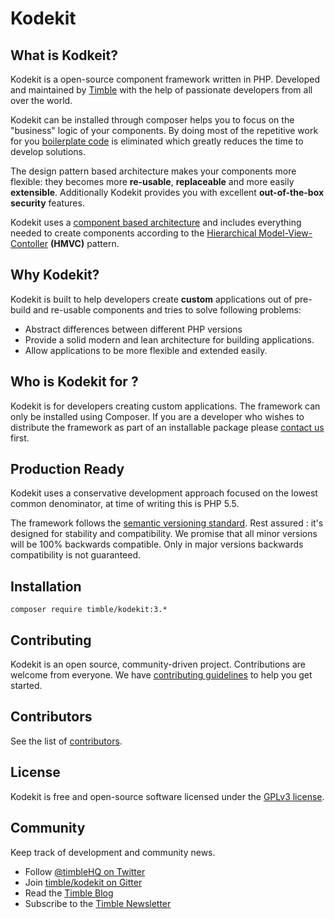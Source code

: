 # Kodekit

## What is Kodkeit?

Kodekit is a open-source component framework written in PHP. Developed and maintained by [Timble](http://timble.net) 
with the help of passionate developers from all over the world.

Kodekit can be installed through composer helps you to focus on the "business" logic of your components. By doing 
most of the repetitive work for you [boilerplate code][boilerplate] is eliminated which greatly reduces the time to 
develop solutions.

The design pattern based architecture makes your components more flexible: they becomes more **re-usable**,
**replaceable** and more easily **extensible**. Additionally Kodekit provides you with excellent **out-of-the-box
 security** features.

Kodekit uses a [component based architecture](http://en.wikipedia.org/wiki/Component-based_software_engineering)
and includes everything needed to create components according to the [Hierarchical Model-View-Contoller][HMVC]
**(HMVC)** pattern.

## Why Kodekit?

Kodekit is built to help developers create **custom** applications out of pre-build and re-usable components and tries 
to solve following problems:

* Abstract differences between different PHP versions
* Provide a solid modern and lean architecture for building applications.
* Allow applications to be more flexible and extended easily.

## Who is Kodekit for ?

Kodekit is for developers creating custom applications. The framework can only be installed using Composer. If you are 
a developer who wishes to distribute the framework as part of an installable package please 
[contact us](http://www.timble.net/contact/) first.

## Production Ready

Kodekit uses a conservative development approach focused on the lowest common denominator, at time of writing this
is PHP 5.5.

The framework follows the [semantic versioning standard](http://semver.org/). Rest assured : it's designed for stability
and compatibility. We promise that all minor versions will be 100% backwards compatible. Only in major versions backwards
compatibility is not guaranteed.

## Installation

```
composer require timble/kodekit:3.*
```

## Contributing

Kodekit is an open source, community-driven project. Contributions are welcome from everyone. 
We have [contributing guidelines](CONTRIBUTING.md) to help you get started.

## Contributors

See the list of [contributors](https://github.com/timble/kodekit/contributors).

## License 

Kodekit is free and open-source software licensed under the [GPLv3 license](LICENSE.txt).

## Community

Keep track of development and community news.

* Follow [@timbleHQ on Twitter](https://twitter.com/timbleHQ)
* Join [timble/kodekit on Gitter](http://gitter.im/timble/kodekit)
* Read the [Timble Blog](https://www.timble.net/blog/)
* Subscribe to the [Timble Newsletter](https://www.timble.net/newsletter/)

[HMVC]: http://en.wikipedia.org/wiki/Hierarchical_model%E2%80%93view%E2%80%93controller
[boilerplate]: http://en.wikipedia.org/wiki/Boilerplate_code
